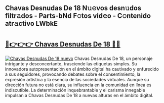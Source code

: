 ## Chavas Desnudas De 18 N𝚞𝚎vos desn𝚞dos filtr𝚊dos - Parts-bNd F𝚘tos vid𝚎o - C𝚘ntenido atr𝚊ctivo LWbkE

# <h2><a href="http://mbcssyg.tromn.icu/?c=Chavas+Desnudas+De+18">🔗👉👉👉 Chavas Desnudas De 18 🔗🔗</a></h2>

[![Chavas Desnudas De 18 nuevo](https://i.imgur.com/pEAQMta.gif)](http://mbcssyg.tromn.icu/?c=Chavas+Desnudas+De+18)
Chavas Desnudas De 18, un personaje intrigante y desconcertante, trasciende las etiquetas simples. Su innovadora autopresentación en el ámbito digital ha cautivado y enfurecido a sus seguidores, provocando debates sobre el consentimiento, la expresión artística y la esencia de las sociedades virtuales. Aunque su dirección futura no está clara, su influencia en la comunidad en línea es indiscutible. La determinación inquebrantable y el carisma innegable impulsan a Chavas Desnudas De 18 a nuevas alturas en el ámbito digital.
